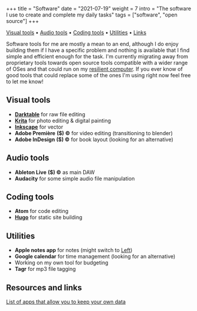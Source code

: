 +++
title = "Software"
date = "2021-07-19"
weight = 7
intro = "The software I use to create and complete my daily tasks"
tags = ["software", "open source"]
+++

<div class="table-of-contents">

[Visual tools](#visual-tools) •
[Audio tools](#audio-tools) •
[Coding tools](#coding-tools) •
[Utilities](#utilities) •
[Links](#resources-and-links)

</div>

Software tools for me are mostly a mean to an end, although I do enjoy building them if I have a specific problem and nothing is available that I find simple and efficient enough for the task. I'm currently migrating away from proprietary tools towards open source tools compatible with a wider range of OSes and that could run on my [resilient computer](/craft/resilient-computer/). If you ever know of good tools that could replace some of the ones I'm using right now feel free to let me know!

## Visual tools

- [**Darktable**](https://www.darktable.org/) for raw file editing  
- [**Krita**](https://krita.org/en/) for photo editing & digital painting  
- [**Inkscape**](https://inkscape.org/) for vector
- **Adobe Première** **($) ©** for video editing (transitioning to blender)  
- **Adobe InDesign** **($) ©** for book layout (looking for an alternative)  

## Audio tools

- **Ableton Live** **($) ©**  as main DAW
- **Audacity** for some simple audio file manipulation

## Coding tools

- **Atom** for code editing
- [**Hugo**](https://gohugo.io/) for static site building

## Utilities

- **Apple notes app** for notes (might switch to [Left](https://github.com/hundredrabbits/left))
- **Google calendar** for time management (looking for an alternative)  
- Working on my own tool for budgeting
- **Tagr** for mp3 file tagging

## Resources and links
[List of apps that allow you to keep your own data](https://0data.app/)
